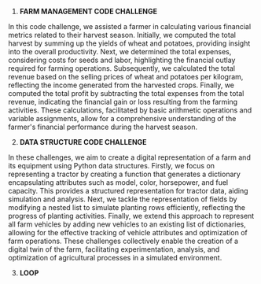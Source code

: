 1) **FARM MANAGEMENT CODE CHALLENGE**

In this code challenge, we assisted a farmer in calculating various financial metrics related to their harvest season. Initially, we computed the total harvest by summing up the yields of wheat and potatoes, providing insight into the overall productivity. Next, we determined the total expenses, considering costs for seeds and labor, highlighting the financial outlay required for farming operations. Subsequently, we calculated the total revenue based on the selling prices of wheat and potatoes per kilogram, reflecting the income generated from the harvested crops. Finally, we computed the total profit by subtracting the total expenses from the total revenue, indicating the financial gain or loss resulting from the farming activities. These calculations, facilitated by basic arithmetic operations and variable assignments, allow for a comprehensive understanding of the farmer's financial performance during the harvest season.


2) **DATA STRUCTURE CODE CHALLENGE**


In these challenges, we aim to create a digital representation of a farm and its equipment using Python data structures. Firstly, we focus on representing a tractor by creating a function that generates a dictionary encapsulating attributes such as model, color, horsepower, and fuel capacity. This provides a structured representation for tractor data, aiding simulation and analysis. Next, we tackle the representation of fields by modifying a nested list to simulate planting rows efficiently, reflecting the progress of planting activities. Finally, we extend this approach to represent all farm vehicles by adding new vehicles to an existing list of dictionaries, allowing for the effective tracking of vehicle attributes and optimization of farm operations. These challenges collectively enable the creation of a digital twin of the farm, facilitating experimentation, analysis, and optimization of agricultural processes in a simulated environment.


3) **LOOP**
